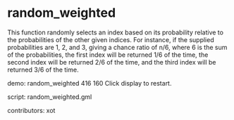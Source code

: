 random_weighted
===============

This function randomly selects an index based on its probability
relative to the probabilities of the other given indices. For
instance, if the supplied probabilities are 1, 2, and 3, giving
a chance ratio of n/6, where 6 is the sum of the probabilities,
the first index will be returned 1/6 of the time, the second index
will be returned 2/6 of the time, and the third index will be
returned 3/6 of the time.

demo: random_weighted 416 160
Click display to restart.

script: random_weighted.gml

contributors: xot
